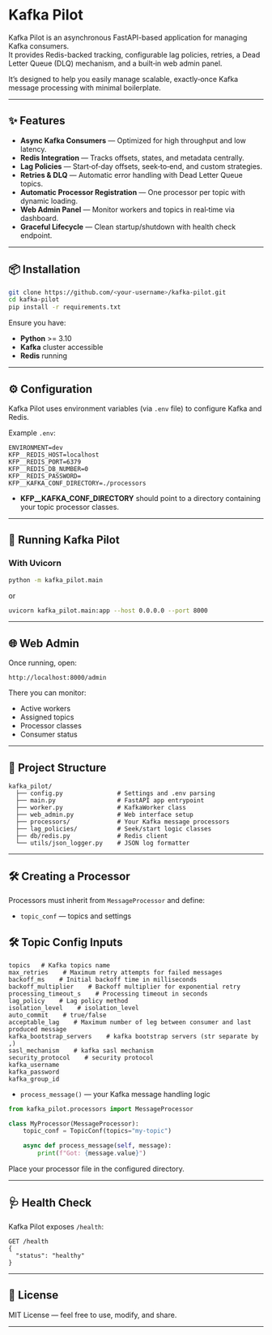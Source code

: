 # Kafka Pilot

Kafka Pilot is an asynchronous FastAPI-based application for managing Kafka consumers.  
It provides Redis-backed tracking, configurable lag policies, retries, a Dead Letter Queue (DLQ) mechanism, and a built‑in web admin panel.  

It’s designed to help you easily manage scalable, exactly‑once Kafka message processing with minimal boilerplate.

---

## ✨ Features

- **Async Kafka Consumers** — Optimized for high throughput and low latency.
- **Redis Integration** — Tracks offsets, states, and metadata centrally.
- **Lag Policies** — Start‑of‑day offsets, seek‑to‑end, and custom strategies.
- **Retries & DLQ** — Automatic error handling with Dead Letter Queue topics.
- **Automatic Processor Registration** — One processor per topic with dynamic loading.
- **Web Admin Panel** — Monitor workers and topics in real‑time via dashboard.
- **Graceful Lifecycle** — Clean startup/shutdown with health check endpoint.

---

## 📦 Installation

```bash
git clone https://github.com/<your-username>/kafka-pilot.git
cd kafka-pilot
pip install -r requirements.txt
```

Ensure you have:
- **Python** >= 3.10
- **Kafka** cluster accessible
- **Redis** running

---

## ⚙️ Configuration

Kafka Pilot uses environment variables (via `.env` file) to configure Kafka and Redis.

Example `.env`:

```env
ENVIRONMENT=dev
KFP__REDIS_HOST=localhost
KFP__REDIS_PORT=6379
KFP__REDIS_DB_NUMBER=0
KFP__REDIS_PASSWORD=
KFP__KAFKA_CONF_DIRECTORY=./processors
```

- **KFP__KAFKA_CONF_DIRECTORY** should point to a directory containing your topic processor classes.

---

## 🚀 Running Kafka Pilot

### With Uvicorn
```bash
python -m kafka_pilot.main
```

or

```bash
uvicorn kafka_pilot.main:app --host 0.0.0.0 --port 8000
```

---

## 🌐 Web Admin

Once running, open:

```
http://localhost:8000/admin
```

There you can monitor:
- Active workers
- Assigned topics
- Processor classes
- Consumer status

---

## 📂 Project Structure

```
kafka_pilot/
  ├── config.py               # Settings and .env parsing
  ├── main.py                 # FastAPI app entrypoint
  ├── worker.py               # KafkaWorker class
  ├── web_admin.py            # Web interface setup
  ├── processors/             # Your Kafka message processors
  ├── lag_policies/           # Seek/start logic classes
  ├── db/redis.py             # Redis client
  └── utils/json_logger.py    # JSON log formatter
```

---

## 🛠 Creating a Processor

Processors must inherit from `MessageProcessor` and define:

- `topic_conf` — topics and settings
## 🛠 Topic Config Inputs
```
topics   # Kafka topics name
max_retries    # Maximum retry attempts for failed messages
backoff_ms    # Initial backoff time in milliseconds
backoff_multiplier    # Backoff multiplier for exponential retry
processing_timeout_s    # Processing timeout in seconds
lag_policy    # Lag policy method
isolation_level    # isolation_level
auto_commit    # true/false
acceptable_lag    # Maximum number of leg between consumer and last produced message
kafka_bootstrap_servers    # kafka bootstrap servers (str separate by ,)
sasl_mechanism    # kafka sasl mechanism
security_protocol    # security protocol
kafka_username    
kafka_password    
kafka_group_id    
```

- `process_message()` — your Kafka message handling logic

```python
from kafka_pilot.processors import MessageProcessor

class MyProcessor(MessageProcessor):
    topic_conf = TopicConf(topics="my-topic")

    async def process_message(self, message):
        print(f"Got: {message.value}")
```

Place your processor file in the configured directory.

---

## 🩺 Health Check

Kafka Pilot exposes `/health`:

```
GET /health
{
  "status": "healthy"
}
```

---

## 📜 License

MIT License — feel free to use, modify, and share.

---
